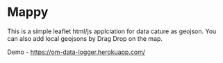 # Mappy
This is a simple leaflet html/js applciation for data cature as geojson. You can also add local geojsons by Drag Drop on the map.  


Demo - https://om-data-logger.herokuapp.com/ 


